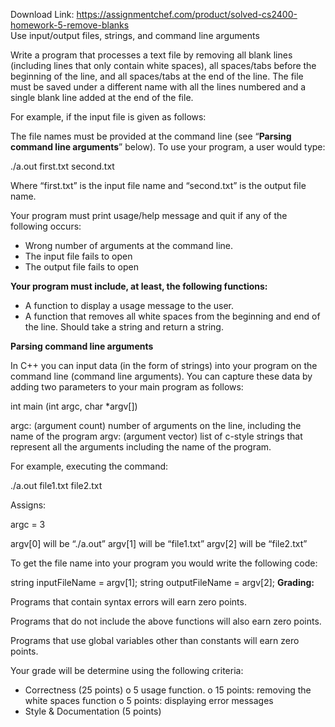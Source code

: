 Download Link: https://assignmentchef.com/product/solved-cs2400-homework-5-remove-blanks
<br>
Use input/output files, strings, and command line arguments

Write a program that processes a text file by removing all blank lines (including lines that only contain white spaces), all spaces/tabs before the beginning of the line, and all spaces/tabs at the end of the line. The file must be saved under a different name with all the lines numbered and a single blank line added at the end of the file.

For example, if the input file is given as follows:

The file names must be provided at the command line (see “<strong>Parsing command line arguments</strong>”  below). To use your program, a user would type:

./a.out first.txt second.txt

Where “first.txt” is the input file name and “second.txt” is the output file name.

Your program must print usage/help message and quit if any of the following occurs:

<ul>

 <li>Wrong number of arguments at the command line.</li>

 <li>The input file fails to open</li>

 <li>The output file fails to open<strong>        </strong></li>

</ul>

<strong>Your program must include, at least, the following functions: </strong>

<ul>

 <li>A function to display a usage message to the user.</li>

 <li>A function that removes all white spaces from the beginning and end of the line. Should take a string and return a string.</li>

</ul>

<strong>Parsing command line arguments </strong>

In C++ you can input data (in the form of strings) into your program on the command line (command line arguments).  You can capture these data by adding two parameters to your main program as follows:

int main (int argc, char *argv[])

argc:  (argument count) number of arguments on the line, including the name of the program argv:  (argument vector) list of c-style strings that represent all the arguments including the name of the program.

For example, executing the command:

./a.out file1.txt file2.txt

Assigns:

argc = 3

argv[0] will be “./a.out” argv[1] will be “file1.txt” argv[2] will be “file2.txt”

To get the file name into your program you would write the following code:

string inputFileName = argv[1]; string outputFileName = argv[2]; <strong>Grading: </strong>

Programs that contain syntax errors will earn zero points.

Programs that do not include the above functions will also earn zero points.

Programs that use global variables other than constants will earn zero points.

Your grade will be determine using the following criteria:

<ul>

 <li>Correctness (25 points) o 5 usage function. o 15 points: removing the white spaces function o 5 points: displaying error messages</li>

 <li>Style &amp; Documentation (5 points)</li>

</ul>